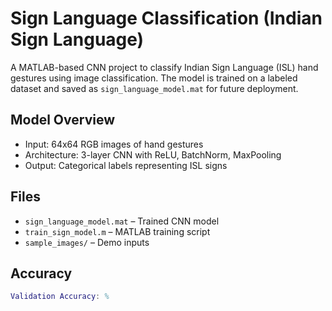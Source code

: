 # Sign Language Classification (Indian Sign Language)

A MATLAB-based CNN project to classify Indian Sign Language (ISL) hand gestures using image classification. The model is trained on a labeled dataset and saved as `sign_language_model.mat` for future deployment.

## Model Overview

- Input: 64x64 RGB images of hand gestures
- Architecture: 3-layer CNN with ReLU, BatchNorm, MaxPooling
- Output: Categorical labels representing ISL signs

## Files

- `sign_language_model.mat` – Trained CNN model
- `train_sign_model.m` – MATLAB training script
- `sample_images/` – Demo inputs

## Accuracy

```matlab
Validation Accuracy: %
